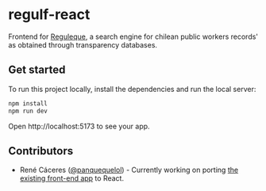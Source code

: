 # regulf-react

Frontend for [Reguleque](https://reguleque.cl), a search engine for chilean public workers records' as obtained through transparency databases.

## Get started

To run this project locally, install the dependencies and run the local server:

```sh
npm install
npm run dev
```

Open http://localhost:5173 to see your app.

## Contributors

- René Cáceres ([@panquequelol](https://github.com/panquequelol/)) - Currently working on porting [the existing front-end app](https://github.com/america-transparente/regulf-neo) to React.
